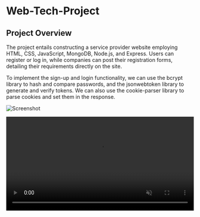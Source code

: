 # Web-Tech-Project

## Project Overview
The project entails constructing a service provider website employing HTML, CSS, JavaScript, MongoDB, Node.js, and Express. Users can register or log in, while companies can post their registration forms, detailing their requirements directly on the site.

To implement the sign-up and login functionality, we can use the bcrypt library to hash and compare passwords, and the jsonwebtoken library to generate and verify tokens. We can also use the cookie-parser library to parse cookies and set them in the response.

![Screenshot](https://github.com/Arnavsao/Web-Tech-Project/assets/140349606/96ad9052-5cc5-4d93-9419-2b3e337e06dd)

<video width="100%" autoplay muted>
  <source src="https://github.com/Arnavsao/Web-Tech-Project/assets/140349606/d4618476-54e7-46bf-ab8c-b8ca5e41c721" type="video/mp4">
  Your browser does not support the video tag.
</video>

